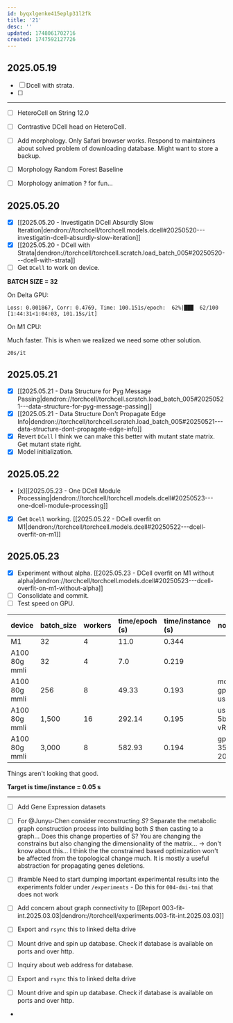 ```yaml
---
id: byqxlgenke415eplp31l2fk
title: '21'
desc: ''
updated: 1748061702716
created: 1747592127726
---
```


## 2025.05.19

- [ ] Dcell with strata.
- [ ]

***

- [ ] HeteroCell on String 12.0
- [ ] Contrastive DCell head on HeteroCell.

- [ ] Add morphology. Only Safari browser works. Respond to maintainers about solved problem of downloading database. Might want to store a backup.
- [ ] Morphology Random Forest Baseline
- [ ] Morphology animation ? for fun...

## 2025.05.20

- [x] [[2025.05.20 - Investigatin DCell Absurdly Slow Iteration|dendron://torchcell/torchcell.models.dcell#20250520---investigatin-dcell-absurdly-slow-iteration]]
- [x] [[2025.05.20 - DCell with Strata|dendron://torchcell/torchcell.scratch.load_batch_005#20250520---dcell-with-strata]]
- [ ] Get `DCell` to work on device.

**BATCH SIZE = 32**

On Delta GPU:

`Loss: 0.001867, Corr: 0.4769, Time: 100.151s/epoch:  62%|███  62/100 [1:44:31<1:04:03, 101.15s/it]`

On M1 CPU:

Much faster. This is when we realized we need some other solution.

`20s/it`

## 2025.05.21

- [x] [[2025.05.21 - Data Structure for Pyg Message Passing|dendron://torchcell/torchcell.scratch.load_batch_005#20250521---data-structure-for-pyg-message-passing]]
- [x] [[2025.05.21 - Data Structure Don't Propagate Edge Info|dendron://torchcell/torchcell.scratch.load_batch_005#20250521---data-structure-dont-propagate-edge-info]]
- [x] Revert `DCell` I think we can make this better with mutant state matrix. Get mutant state right.
- [x] Model initialization.

## 2025.05.22

- [x][[2025.05.23 - One DCell Module Processing|dendron://torchcell/torchcell.models.dcell#20250523---one-dcell-module-processing]]
- [x] Get `Dcell` working. [[2025.05.22 - DCell overfit on M1|dendron://torchcell/torchcell.models.dcell#20250522---dcell-overfit-on-m1]]

## 2025.05.23

- [x] Experiment without alpha. [[2025.05.23 - DCell overfit on M1 without alpha|dendron://torchcell/torchcell.models.dcell#20250523---dcell-overfit-on-m1-without-alpha]]
- [ ] Consolidate and commit.
- [ ] Test speed on GPU.

| device        | batch_size | workers | time/epoch (s) | time/instance (s) | notes        |
|:--------------|:-----------|:--------|:---------------|:------------------|--------------|
| M1            | 32         | 4       | 11.0           | 0.344             |              |
| A100 80g mmli | 32         | 4       | 7.0            | 0.219             |              |
| A100 80g mmli | 256        | 8       | 49.33          | 0.193             | more gpu use |
| A100 80g mmli | 1,500      | 16      | 292.14         | 0.195             | uses 5b vRAM |
| A100 80g mmli | 3,000      | 8       | 582.93         | 0.194             | gpu 35% 20 gb |


Things aren't looking that good.

**Target is time/instance = 0.05 s**

***

- [ ] Add Gene Expression datasets
- [ ] For @Junyu-Chen consider reconstructing $S$? Separate the metabolic graph construction process into building both $S$ then casting to a graph... Does this change properties of S? You are changing the constrains but also changing the dimensionality of the matrix... → don't know about this... I think the the constrained based optimization won't be affected from the topological change much. It is mostly a useful abstraction for propagating genes deletions.

- [ ] #ramble Need to start dumping important experimental results into the experiments folder under `/experiments` - Do this for `004-dmi-tmi` that does not work

- [ ] Add concern about graph connectivity to [[Report 003-fit-int.2025.03.03|dendron://torchcell/experiments.003-fit-int.2025.03.03]]
- [ ] Export and `rsync` this to linked delta drive
- [ ] Mount drive and spin up database. Check if database is available on ports and over http.
- [ ] Inquiry about web address for database.

- [ ] Export and `rsync` this to linked delta drive
- [ ] Mount drive and spin up database. Check if database is available on ports and over http.
-
